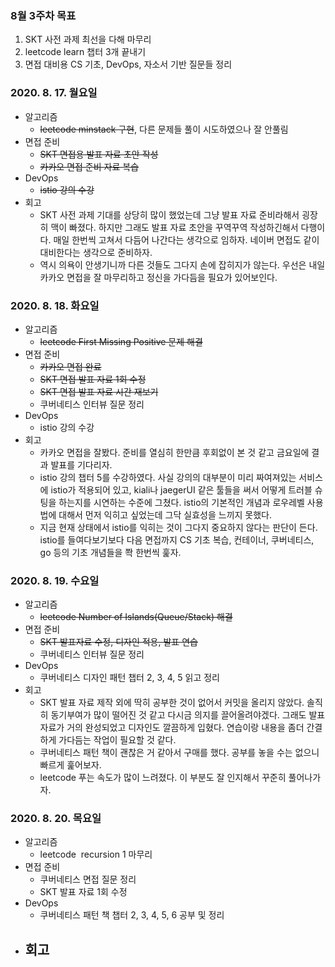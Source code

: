 ### 8월 3주차 목표
1. SKT 사전 과제 최선을 다해 마무리
2. leetcode learn 챕터 3개 끝내기
4. 면접 대비용 CS 기초, DevOps, 자소서 기반 질문들 정리

### 2020. 8. 17. 월요일
- 알고리즘
  - ~~leetcode minstack 구현~~, 다른 문제들 풀이 시도하였으나 잘 안풀림
- 면접 준비
  - ~~SKT 면접용 발표 자료 초안 작성~~
  - ~~카카오 면접 준비 자료 복습~~
- DevOps
  - ~~istio 강의 수강~~
- 회고
  - SKT 사전 과제 기대를 상당히 많이 했었는데 그냥 발표 자료 준비라해서 굉장히 맥이 빠졌다. 하지만 그래도 발표 자료 초안을 꾸역꾸역 작성하긴해서 다행이다. 매일 한번씩 고쳐서 다듬어 나간다는 생각으로 임하자. 네이버 면접도 같이 대비한다는 생각으로 준비하자.
  - 역시 의욕이 안생기니까 다른 것들도 그다지 손에 잡히지가 않는다. 우선은 내일 카카오 면접을 잘 마무리하고 정신을 가다듬을 필요가 있어보인다. 

### 2020. 8. 18. 화요일
- 알고리즘
  - ~~leetcode First Missing Positive 문제 해결~~
- 면접 준비
  - ~~카카오 면접 완료~~
  - ~~SKT 면접 발표 자료 1회 수정~~
  - ~~SKT 면접 발표 자료 시간 재보기~~
  - 쿠버네티스 인터뷰 질문 정리
- DevOps
  - istio 강의 수강
- 회고
  - 카카오 면접을 잘봤다. 준비를 열심히 한만큼 후회없이 본 것 같고 금요일에 결과 발표를 기다리자.
  - istio 강의 챕터 5를 수강하였다. 사실 강의의 대부분이 미리 짜여져있는 서비스에 istio가 적용되어 있고, kiali나 jaegerUI 같은 툴들을 써서 어떻게 트러블 슈팅을 하는지를 시연하는 수준에 그쳤다. istio의 기본적인 개념과 로우레벨 사용법에 대해서 먼저 익히고 싶었는데 그닥 실효성을 느끼지 못했다.
  - 지금 현재 상태에서 istio를 익히는 것이 그다지 중요하지 않다는 판단이 든다. istio를 들여다보기보다 다음 면접까지 CS 기초 복습, 컨테이너, 쿠버네티스, go 등의 기초 개념들을 쫙 한번씩 훑자. 

### 2020. 8. 19. 수요일
- 알고리즘
  - ~~leetcode Number of Islands(Queue/Stack) 해결~~
- 면접 준비
  - ~~SKT 발표자료 수정, 디자인 적용, 발표 연습~~
  - 쿠버네티스 인터뷰 질문 정리
- DevOps
  - 쿠버네티스 디자인 패턴 챕터 2, 3, 4, 5 읽고 정리
- 회고
  - SKT 발표 자료 제작 외에 딱히 공부한 것이 없어서 커밋을 올리지 않았다. 솔직히 동기부여가 많이 떨어진 것 같고 다시금 의지를 끌어올려야겠다. 그래도 발표 자료가 거의 완성되었고 디자인도 깔끔하게 입혔다. 연습이랑 내용을 좀더 간결하게 가다듬는 작업이 필요할 것 같다.
  - 쿠버네티스 패턴 책이 괜찮은 거 같아서 구매를 했다. 공부를 놓을 수는 없으니 빠르게 훑어보자.
  - leetcode 푸는 속도가 많이 느려졌다. 이 부분도 잘 인지해서 꾸준히 풀어나가자.

### 2020. 8. 20. 목요일
- 알고리즘
  - leetcode  recursion 1 마무리
- 면접 준비
  - 쿠버네티스 면접 질문 정리
  - SKT 발표 자료 1회 수정
- DevOps
  - 쿠버네티스 패턴 책 챕터 2, 3, 4, 5, 6 공부 및 정리
- 회고
  - 

